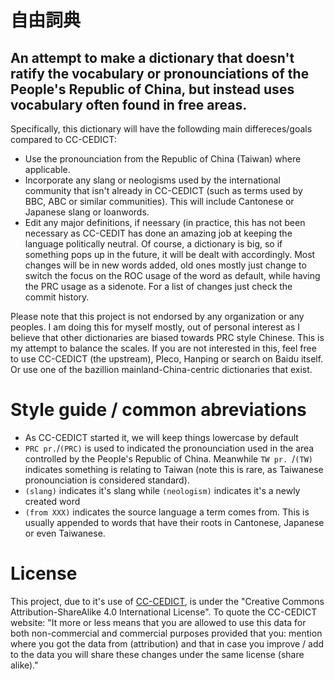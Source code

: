 # 自由詞典

## An attempt to make a dictionary that doesn't ratify the vocabulary or pronounciations of the People's Republic of China, but instead uses vocabulary often found in free areas.

Specifically, this dictionary will have the followding main differeces/goals compared to CC-CEDICT:

- Use the pronounciation from the Republic of China (Taiwan) where applicable.
- Incorporate any slang or neologisms used by the international community that isn't already in CC-CEDICT (such as terms used by BBC, ABC or similar communities). This will include Cantonese or Japanese slang or loanwords.
- Edit any major definitions, if neessary (in practice, this has not been necessary as CC-CEDIT has done an amazing job at keeping the language politically neutral. Of course, a dictionary is big, so if something pops up in the future, it will be dealt with accordingly. Most changes will be in new words added, old ones mostly just change to switch the focus on the ROC usage of the word as default, while having the PRC usage as a sidenote. For a list of changes just check the commit history. 

Please note that this project is not endorsed by any organization or any peoples. I am doing this for myself mostly, out of personal interest as I believe that other dictionaries are biased towards PRC style Chinese. This is my attempt to balance the scales. 
If you are not interested in this, feel free to use CC-CEDICT (the upstream), Pleco, Hanping or search on Baidu itself. Or use one of the bazillion mainland-China-centric dictionaries that exist.

# Style guide / common abreviations
 - As CC-CEDICT started it, we will keep things lowercase by default
 - `PRC pr.`/`(PRC)` is used to indicated the pronounciation used in the area controlled by the People's Republic of China. Meanwhile `TW pr. `/`(TW)` indicates something is relating to Taiwan (note this is rare, as Taiwanese pronounciation is considered standard).
 - `(slang)` indicates it's slang while `(neologism)` indicates it's a newly created word
 - `(from XXX)` indicates the source language a term comes from. This is usually appended to words that have their roots in Cantonese, Japanese or even Taiwanese.

# License

This project, due to it's use of [CC-CEDICT](https://www.mdbg.net/chinese/dictionary?page=cc-cedict), is under the "Creative Commons Attribution-ShareAlike 4.0 International License". To quote the CC-CEDICT website: "It more or less means that you are allowed to use this data for both non-commercial and commercial purposes provided that you: mention where you got the data from (attribution) and that in case you improve / add to the data you will share these changes under the same license (share alike)."
